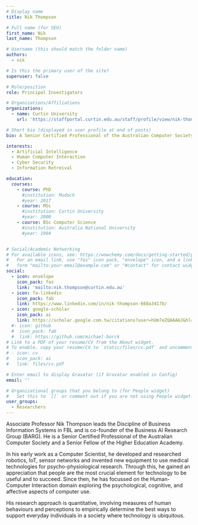 ```yaml
---
# Display name
title: Nik Thompson

# Full name (for SEO)
first_name: Nik
last_name: Thompson

# Username (this should match the folder name)
authors:
  - nik

# Is this the primary user of the site?
superuser: false

# Role/position
role: Principal Investigators

# Organizations/Affiliations
organizations:
  - name: Curtin University
    url: 'https://staffportal.curtin.edu.au/staff/profile/view/nik-thompson-d7141bdd/'

# Short bio (displayed in user profile at end of posts)
bio: A Senior Certified Professional of the Australian Computer Society and a Senior Fellow of the Higher Education Academy who, after an early career in robotics and IoT, now focuses on Human-Computer Interaction, using quantitative methods to understand and enhance users' experiences with ubiquitous technology.

interests:
  - Artificial Intelligence
  - Human Computer Interaction
  - Cyber Security
  - Information Retreival

education:
  courses:
    - course: PhD
      #institution: Mudoch
      #year: 2017
    - course: MSc
      #institution: Curtin University
      #year: 2000
    - course: BSc Computer Science
      #institution: Australia National University
      #year: 1994


# Social/Academic Networking
# For available icons, see: https://wowchemy.com/docs/getting-started/page-builder/#icons
#   For an email link, use "fas" icon pack, "envelope" icon, and a link in the
#   form "mailto:your-email@example.com" or "#contact" for contact widget.
social:
  - icon: envelope
    icon_pack: fas
    link: 'mailto:nik.thompson@curtin.edu.au'
  - icon: fa-linkedin
    icon_pack: fab
    link: https://www.linkedin.com/in/nik-thompson-668a3417b/
  - icon: google-scholar
    icon_pack: ai
    link: https://scholar.google.com.tw/citations?user=hUm7eZQAAAAJ&hl=en
  #- icon: github
  #  icon_pack: fab
  #  link: https://github.com/michael-borck
# Link to a PDF of your resume/CV from the About widget.
# To enable, copy your resume/CV to `static/files/cv.pdf` and uncomment the lines below.
# - icon: cv
#   icon_pack: ai
#   link: files/cv.pdf

# Enter email to display Gravatar (if Gravatar enabled in Config)
email: ''

# Organizational groups that you belong to (for People widget)
#   Set this to `[]` or comment out if you are not using People widget.
user_groups:
  - Researchers
---
```


Associate Professor Nik Thompson leads the Discipline of Business Information Systems in FBL and is co-founder of the Business AI Research Group (BARG). He is a Senior Certified Professional of the Australian Computer Society and a Senior Fellow of the Higher Education Academy.

In his early work as a Computer Scientist, he developed and researched robotics, IoT, sensor networks and invented new equipment to use medical technologies for psycho-physiological research. Through this, he gained an appreciation that people are the most crucial element for technology to be useful and to succeed. Since then, he has focussed on the Human-Computer Interaction domain exploring the psychological, cognitive, and affective aspects of computer use.

His research approach is quantitative, involving measures of human behaviours and perceptions to empirically determine the best ways to support everyday individuals in a society where technology is ubiquitous.

